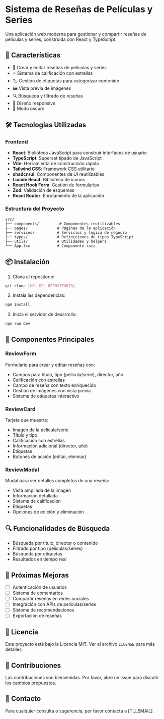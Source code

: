 # Sistema de Reseñas de Películas y Series

Una aplicación web moderna para gestionar y compartir reseñas de películas y series, construida con React y TypeScript.

## 🚀 Características

- 📝 Crear y editar reseñas de películas y series
- ⭐ Sistema de calificación con estrellas
- 🏷️ Gestión de etiquetas para categorizar contenido
- 🖼️ Vista previa de imágenes
- 🔍 Búsqueda y filtrado de reseñas
- 📱 Diseño responsive
- 🌙 Modo oscuro

## 🛠️ Tecnologías Utilizadas

### Frontend

- **React**: Biblioteca JavaScript para construir interfaces de usuario
- **TypeScript**: Superset tipado de JavaScript
- **Vite**: Herramienta de construcción rápida
- **Tailwind CSS**: Framework CSS utilitario
- **shadcn/ui**: Componentes de UI reutilizables
- **Lucide React**: Biblioteca de iconos
- **React Hook Form**: Gestión de formularios
- **Zod**: Validación de esquemas
- **React Router**: Enrutamiento de la aplicación

### Estructura del Proyecto

```
src/
├── components/         # Componentes reutilizables
├── pages/             # Páginas de la aplicación
├── services/          # Servicios y lógica de negocio
├── types/             # Definiciones de tipos TypeScript
├── utils/             # Utilidades y helpers
└── App.tsx            # Componente raíz
```

## 📦 Instalación

1. Clona el repositorio:

```bash
git clone [URL_DEL_REPOSITORIO]
```

2. Instala las dependencias:

```bash
npm install
```

3. Inicia el servidor de desarrollo:

```bash
npm run dev
```

## 🎨 Componentes Principales

### ReviewForm

Formulario para crear y editar reseñas con:

- Campos para título, tipo (película/serie), director, año
- Calificación con estrellas
- Campo de reseña con texto enriquecido
- Gestión de imágenes con vista previa
- Sistema de etiquetas interactivo

### ReviewCard

Tarjeta que muestra:

- Imagen de la película/serie
- Título y tipo
- Calificación con estrellas
- Información adicional (director, año)
- Etiquetas
- Botones de acción (editar, eliminar)

### ReviewModal

Modal para ver detalles completos de una reseña:

- Vista ampliada de la imagen
- Información detallada
- Sistema de calificación
- Etiquetas
- Opciones de edición y eliminación

## 🔍 Funcionalidades de Búsqueda

- Búsqueda por título, director o contenido
- Filtrado por tipo (películas/series)
- Búsqueda por etiquetas
- Resultados en tiempo real

## 🎯 Próximas Mejoras

- [ ] Autenticación de usuarios
- [ ] Sistema de comentarios
- [ ] Compartir reseñas en redes sociales
- [ ] Integración con APIs de películas/series
- [ ] Sistema de recomendaciones
- [ ] Exportación de reseñas

## 📝 Licencia

Este proyecto está bajo la Licencia MIT. Ver el archivo `LICENSE` para más detalles.

## 🤝 Contribuciones

Las contribuciones son bienvenidas. Por favor, abre un issue para discutir los cambios propuestos.

## 📧 Contacto

Para cualquier consulta o sugerencia, por favor contacta a [TU_EMAIL].

